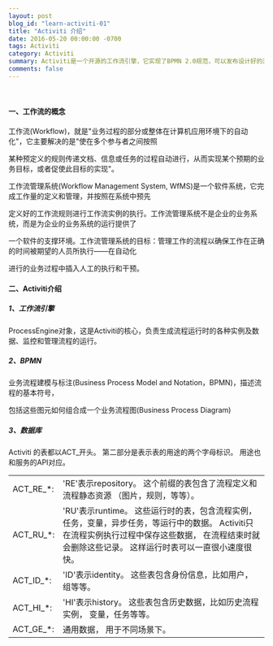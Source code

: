 ```yaml
---
layout: post
blog_id: "learn-activiti-01"
title: "Activiti 介绍"
date: 2016-05-20 00:00:00 -0700
tags: Activiti
category: Activiti
summary: Activiti是一个开源的工作流引擎，它实现了BPMN 2.0规范，可以发布设计好的流程定义，并通过api进行流程调度
comments: false
---
```

<br>

#### 一、工作流的概念

工作流(Workflow)，就是"业务过程的部分或整体在计算机应用环境下的自动化"，它主要解决的是"使在多个参与者之间按照

某种预定义的规则传递文档、信息或任务的过程自动进行，从而实现某个预期的业务目标，或者促使此目标的实现"。

工作流管理系统(Workflow Management System, WfMS)是一个软件系统，它完成工作量的定义和管理，并按照在系统中预先

定义好的工作流规则进行工作流实例的执行。工作流管理系统不是企业的业务系统，而是为企业的业务系统的运行提供了

一个软件的支撑环境。工作流管理系统的目标：管理工作的流程以确保工作在正确的时间被期望的人员所执行——在自动化

进行的业务过程中插入人工的执行和干预。 

#### 二、Activiti介绍

##### **1、工作流引擎**

ProcessEngine对象，这是Activiti的核心，负责生成流程运行时的各种实例及数据、监控和管理流程的运行。

##### **2、BPMN**

业务流程建模与标注(Business Process Model and Notation，BPMN)，描述流程的基本符号，

包括这些图元如何组合成一个业务流程图(Business Process Diagram)

##### **3、数据库**

Activiti 的表都以ACT_开头。 第二部分是表示表的用途的两个字母标识。 用途也和服务的API对应。

<table class="table table-bordered table-striped table-condensed">  
    <tr>  
        <td>ACT_RE_*:</td>  
		<td>'RE'表示repository。 这个前缀的表包含了流程定义和流程静态资源 （图片，规则，等等）。</td>  
    </tr>  
    <tr>  
        <td>ACT_RU_*:</td>  
		<td>'RU'表示runtime。 这些运行时的表，包含流程实例，任务，变量，异步任务，等运行中的数据。 Activiti只在流程实例执行过程中保存这些数据， 在流程结束时就会删除这些记录。 这样运行时表可以一直很小速度很快。</td>  
    </tr> 
	<tr>  
        <td>ACT_ID_*:</td>  
		<td>'ID'表示identity。 这些表包含身份信息，比如用户，组等等。</td>  
    </tr>
	<tr>  
        <td>ACT_HI_*:</td>  
		<td>'HI'表示history。 这些表包含历史数据，比如历史流程实例， 变量，任务等等。</td>  
    </tr>
	<tr>  
        <td>ACT_GE_*:</td>  
		<td>通用数据， 用于不同场景下。</td>  
    </tr>
</table>

<br>




















